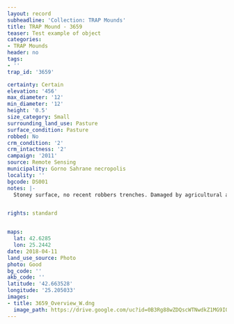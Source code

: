 ```yaml
---
layout: record
subheadline: 'Collection: TRAP Mounds'
title: TRAP Mound - 3659
teaser: Test example of object
categories:
- TRAP Mounds
header: no
tags:
- ''
trap_id: '3659'

certainty: Certain
elevation: '456'
max_diameter: '12'
min_diameter: '12'
height: '0.5'
size_category: Small
surrounding_land_use: Pasture
surface_condition: Pasture
robbed: No
crm_condition: '2'
crm_intactness: '2'
campaign: '2011'
source: Remote Sensing
municipality: Gorno Sahrane necropolis
locality: ''
bgcode: DS001
notes: |-
  Stoney surface, no recent robbers trenches. Damaged by agricultural activity.


rights: standard


maps:
  lat: 42.6285
  lon: 25.2442
date: 2018-04-11
land_use_source: Photo
photo: Good
bg_code: ''
akb_code: ''
latitude: '42.663528'
longitude: '25.205033'
images:
- title: 3659_Overview_W.dng
  image_path: https://drive.google.com/uc?id=0B3Rg88wZDQscWTNwdkZ1MG9IOFk
---
```

